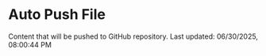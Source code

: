 # Auto Push File

Content that will be pushed to GitHub repository.
Last updated: 06/30/2025, 08:00:44 PM